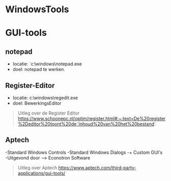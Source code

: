 # WindowsTools
# GUI-tools
## notepad
- locatie: `c:\windows\notepad.exe
- doel: notepad te werken.

## Register-Editor
- locatie:   c:\windows\regedit.exe
- doel: BewerkingsEditor

> Uitleg over de Register Editor
https://www.schoonepc.nl/optim/register.html#:~:text=De%20register%2Deditor%20toont%20de,'inhoud%20van%20het%20bestand'.

## Aptech
-Standard Windows Controls
-Standard Windows Dialogs
-+ Custom GUI's
-Uitgevond door --> Econotron Software

>Uitleg over Aptech
https://www.aptech.com/third-party-applications/gui-tools/

